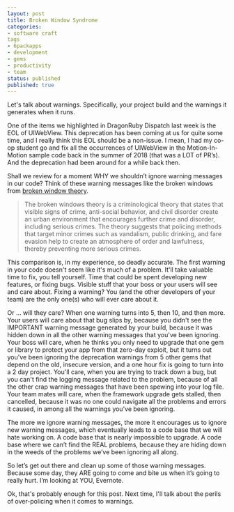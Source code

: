 ```yaml
---
layout: post
title: Broken Window Syndrome
categories:
- software craft
tags
- 6packapps
- development
- gems
- productivity
- team
status: published
published: true
---
```


Let's talk about warnings.  Specifically, your project build and the warnings it generates when it runs.

One of the items we highlighted in DragonRuby Dispatch last week is the EOL of UIWebView. This 
deprecation has been coming at us for quite some time, and I really think this EOL should be a non-issue.
I mean, I had my co-op student go and fix all the occurrences of UIWebView in the Motion-In-Motion 
sample code back in the summer of 2018 (that was a LOT of PR’s). And the deprecation had been around 
for a while back then.

Shall we review for a moment WHY we shouldn’t ignore warning messages in our code? Think of these warning 
messages like the broken windows from [broken window theory](https://en.wikipedia.org/wiki/Broken_windows_theory). 

> The broken windows theory is a criminological theory that states that visible signs of crime, anti-social 
> behavior, and civil disorder create an urban environment that encourages further crime and disorder, including 
> serious crimes. The theory suggests that policing methods that target minor crimes such as vandalism, public 
> drinking, and fare evasion help to create an atmosphere of order and lawfulness, thereby preventing more 
> serious crimes.

This comparison is, in my experience, so deadly accurate. The first warning in your code doesn't seem like it's
much of a problem. It'll take valuable time to fix, you tell yourself. Time that could be spent developing new 
features, or fixing bugs. Visible stuff that your boss or your users will see and care about. Fixing a warning? 
You (and the other developers of your team) are the only one(s) who will ever care about it.  

Or ... will they care? When one warning turns into 5, then 10, and then more. Your users will care about that 
bug slips by, because you didn't see the IMPORTANT warning message generated by your build, because it was hidden 
down in all the other warning messages that you've been ignoring. Your boss will care, when he thinks you only 
need to upgrade that one gem or library to protect your app from that zero-day exploit, but it turns out you've been 
ignoring the deprecation warnings from 5 other gems that depend on the old, insecure version, and a one hour fix 
is going to turn into a 2 day project. You'll care, when you are trying to track down a bug, but you can't find 
the logging message related to the problem, because of all the other crap warning messages that have been spewing
into your log file.  Your team mates will care, when the framework upgrade gets stalled, then cancelled, because it was
no one could navigate all the problems and errors it caused, in among all the warnings you've been ignoring.  
 
The more we ignore warning messages, the more it encourages us to ignore new warning messages, which eventually leads 
to a code base that we will hate working on. A code base that is nearly impossible to upgrade. A code base where we 
can’t find the REAL problems, because they are hiding down in the weeds of the problems we’ve been ignoring all along.

So let’s get out there and clean up some of those warning messages. Because some day, they ARE going to 
come and bite us when it’s going to really hurt. I’m looking at YOU, Evernote.

Ok, that's probably enough for this post.  Next time, I'll talk about the perils of over-policing when it comes to
warnings.